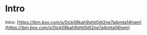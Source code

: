 # Intro

Intro: [https://ibm.box.com/s/0ick08kah9shti0dt2ne7ajbmta14hqm](https://ibm.box.com/s/0ick08kah9shti0dt2ne7ajbmta14hqm)

